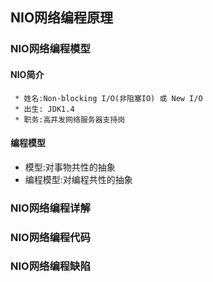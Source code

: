 ## NIO网络编程原理







### NIO网络编程模型



#### NIO简介

	 * 姓名:Non-blocking I/O(非阻塞IO) 或 New I/O
	 * 出生: JDK1.4
	 * 职务:高并发网络服务器支持岗

#### 编程模型

* 模型:对事物共性的抽象
* 编程模型:对编程共性的抽象







### NIO网络编程详解









### NIO网络编程代码









### NIO网络编程缺陷